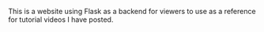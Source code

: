 This is a website using Flask as a backend for viewers to use as a reference for tutorial videos I have posted.
